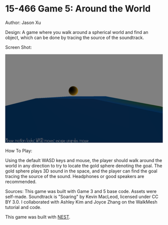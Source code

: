 # 15-466 Game 5: Around the World

Author: Jason Xu

Design: A game where you walk around a spherical world and find an object, which can be done by tracing the source of the soundtrack.

Screen Shot:

![Screen Shot](dist/screenshot.png)

How To Play:

Using the default WASD keys and mouse, the player should walk around the world in any direction to try to locate the gold sphere denoting the goal. The gold sphere plays 3D sound in the space, and the player can find the goal tracing the source of the sound. Headphones or good speakers are recommended.

Sources: This game was built with Game 3 and 5 base code. Assets were self-made. Soundtrack is "Soaring" by Kevin MacLeod, licensed under CC BY 3.0. I collaborated with Ashley Kim and Joyce Zhang on the WalkMesh tutorial and code.

This game was built with [NEST](NEST.md).

